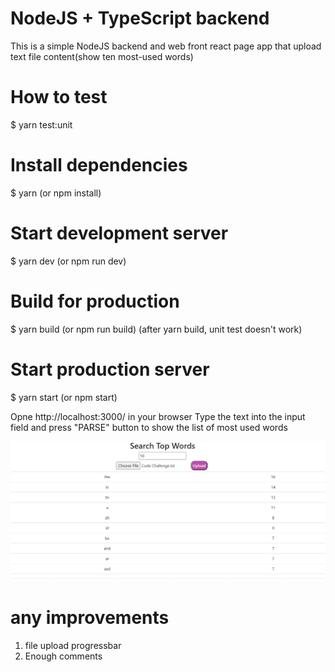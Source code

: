 # NodeJS + TypeScript backend

This is a simple NodeJS backend and web front react page app that upload text file content(show ten most-used words)

# How to test

$ yarn test:unit

# Install dependencies

$ yarn (or npm install)

# Start development server

$ yarn dev (or npm run dev)

# Build for production

$ yarn build (or npm run build)
(after yarn build, unit test doesn't work)

# Start production server

$ yarn start (or npm start)

Opne http://localhost:3000/ in your browser
Type the text into the input field and press "PARSE" button to show the list of most used words

![This is an image](https://github.com/ittechman101/NodeWord/blob/main/screenshot.PNG)

# any improvements
1. file upload progressbar
2. Enough comments